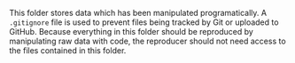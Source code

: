 This folder stores data which has been manipulated programatically. A `.gitignore` file is used to prevent files being tracked by Git or uploaded to GitHub. Because everything in this folder should be reproduced by manipulating raw data with code, the reproducer should not need access to the files contained in this folder.
